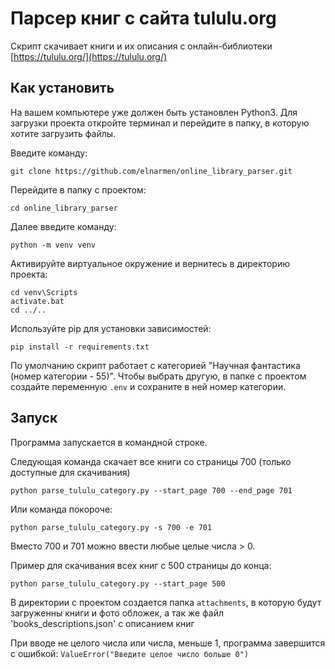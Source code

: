 # Парсер книг с сайта tululu.org
Скрипт скачивает книги и их описания с онлайн-библиотеки [https://tululu.org/](https://tululu.org/)

## Как установить
На вашем компьютере уже должен быть установлен Python3. Для загрузки проекта откройте терминал и перейдите в папку, в которую хотите загрузить файлы.

Введите команду:
```
git clone https://github.com/elnarmen/online_library_parser.git
```
Перейдите в папку с проектом:
```
cd online_library_parser
```
Далее введите команду:
```
python -m venv venv
```
Активируйте виртуальное окружение и вернитесь в директорию проекта:
```
cd venv\Scripts
activate.bat
cd ../..
```
Используйте pip для установки зависимостей:

   ```
   pip install -r requirements.txt
   ```
По умолчанию скрипт работает с категорией "Научная фантастика (номер категории - 55)". Чтобы выбрать другую, в
папке с проектом создайте переменную `.env` и сохраните в ней номер категории.

## Запуск
Программа запускается в командной строке.

Следующая команда скачает все книги со страницы 700 (только доступные для скачивания)
```
python parse_tululu_category.py --start_page 700 --end_page 701
```
Или команда покороче:
```
python parse_tululu_category.py -s 700 -e 701
```
Вместо 700 и 701 можно ввести любые целые числа > 0. 

Пример для скачивания всех книг с 500 страницы до конца:
```
python parse_tululu_category.py --start_page 500
```

В директории с проектом создается папка `attachments`, в которую будут загруженны книги и фото обложек, а так же файл 'books_descriptions.json'
с описанием книг

При вводе не целого числа или числа, меньше 1, программа завершится с ошибкой:
`ValueError("Введите целое число больше 0")`
